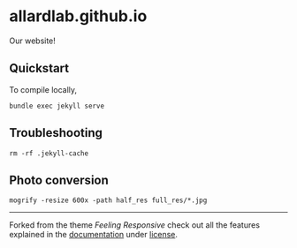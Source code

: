 # allardlab.github.io
Our website!


## Quickstart

To compile locally, 

```bundle exec jekyll serve```

## Troubleshooting

```rm -rf .jekyll-cache```

## Photo conversion

```mogrify -resize 600x -path half_res full_res/*.jpg```

---

Forked from the theme *Feeling Responsive* check out all the features explained in the [documentation][1] under [license][2].

 [1]: http://phlow.github.io/feeling-responsive/documentation/
 [2]: https://github.com/Phlow/feeling-responsive/blob/gh-pages/LICENSE